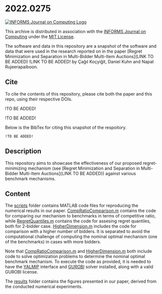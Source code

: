 # 2022.0275

[![INFORMS Journal on Computing Logo](https://INFORMSJoC.github.io/logos/INFORMS_Journal_on_Computing_Header.jpg)](https://pubsonline.informs.org/journal/ijoc)

This archive is distributed in association with the [INFORMS Journal on
Computing](https://pubsonline.informs.org/journal/ijoc) under the [MIT License](LICENSE.txt).

The software and data in this repository are a snapshot of the software and data
that were used in the research reported on in the paper 
[Regret Minimization and Separation in Multi-Bidder Multi-Item Auctions](LINK TO BE ADDED) !LINK TO BE ADDED! by Çağıl Koçyiğit, Daniel Kuhn and Napat Rujeerapaiboon.

## Cite

To cite the contents of this repository, please cite both the paper and this repo, using their respective DOIs.

!TO BE ADDED!

!TO BE ADDED!

Below is the BibTex for citing this snapshot of the respoitory.

```
!TO BE ADDED!
```

## Description

This repository aims to showcase the effectiveness of our proposed regret-minimizing mechanism (see [Regret Minimization and Separation in Multi-Bidder Multi-Item Auctions](LINK TO BE ADDED)) against various benchmark mechanisms.

## Content

The [scripts](scripts) folder contains MATLAB code files for reproducing the numerical results in our paper. [CompRatioComparison.m](scripts/CompRatioComparison.m) contains the code for comparing our mechanism to benchmarks in terms of competitive ratio, while [RegretQuantiles.m](scripts/RegretQuantiles.m) contains the code for assesing regret quantiles, both for 2-bidder case. [HigherDimension.m](scripts/HigherDimension.m) includes the code for comparison with a higher number of bidders. It is separated to avoid the computational challenge of computing the nominal optimal mechanism (one of the benchmarks) in cases with more bidders. 

Note that [CompRatioComparison.m](scripts/CompRatioComparison.m) and [HigherDimension.m](scripts/HigherDimension.m) both include code to solve optimization problems to determine the nominal optimal benchmark mechanism. To execute the code as provided, it is needed to have the [YALMIP](https://yalmip.github.io/) interface and [GUROBI](https://www.gurobi.com/) solver installed, along with a valid GUROBI license.

The [results](results) folder contains the figures presented in our paper, derived from the conducted numerical experiments.

